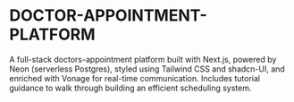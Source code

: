 # DOCTOR-APPOINTMENT-PLATFORM
A full-stack doctors-appointment platform built with Next.js, powered by Neon (serverless Postgres), styled using Tailwind CSS and shadcn-UI, and enriched with Vonage for real-time communication. Includes tutorial guidance to walk through building an efficient scheduling system.
